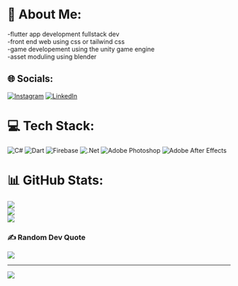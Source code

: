 # 💫 About Me:
-flutter app development fullstack dev <br />
-front end web using css or tailwind css <br />
-game developement using the unity game engine <br />
-asset moduling using blender<br />



## 🌐 Socials:
[![Instagram](https://img.shields.io/badge/Instagram-%23E4405F.svg?logo=Instagram&logoColor=white)](https://instagram.com/wail.159) [![LinkedIn](https://img.shields.io/badge/LinkedIn-%230077B5.svg?logo=linkedin&logoColor=white)](https://www.linkedin.com/in/wail-benzeghiba-2a8b74334/) 

# 💻 Tech Stack:
![C#](https://img.shields.io/badge/c%23-%23239120.svg?style=for-the-badge&logo=csharp&logoColor=white) ![Dart](https://img.shields.io/badge/dart-%230175C2.svg?style=for-the-badge&logo=dart&logoColor=white) ![Firebase](https://img.shields.io/badge/firebase-%23039BE5.svg?style=for-the-badge&logo=firebase) ![.Net](https://img.shields.io/badge/.NET-5C2D91?style=for-the-badge&logo=.net&logoColor=white) ![Adobe Photoshop](https://img.shields.io/badge/adobe%20photoshop-%2331A8FF.svg?style=for-the-badge&logo=adobe%20photoshop&logoColor=white) ![Adobe After Effects](https://img.shields.io/badge/Adobe%20After%20Effects-9999FF.svg?style=for-the-badge&logo=Adobe%20After%20Effects&logoColor=white)
# 📊 GitHub Stats:
![](https://github-readme-stats.vercel.app/api?username=wailbenzeghiba&theme=synthwave&hide_border=false&include_all_commits=false&count_private=false)<br/>
![](https://github-readme-streak-stats.herokuapp.com/?user=wailbenzeghiba&theme=synthwave&hide_border=false)<br/>
![](https://github-readme-stats.vercel.app/api/top-langs/?username=wailbenzeghiba&theme=synthwave&hide_border=false&include_all_commits=false&count_private=false&layout=compact)

### ✍️ Random Dev Quote
![](https://quotes-github-readme.vercel.app/api?type=horizontal&theme=radical)

---
[![](https://visitcount.itsvg.in/api?id=wailbenzeghiba&icon=0&color=0)](https://visitcount.itsvg.in)

<!-- Proudly created with GPRM ( https://gprm.itsvg.in ) -->
<!--
**wailbenzeghiba/wailbenzeghiba** is a ✨ _special_ ✨ repository because its `README.md` (this file) appears on your GitHub profile.

Here are some ideas to get you started:

- 🔭 I’m currently working on ...
- 🌱 I’m currently learning ...
- 👯 I’m looking to collaborate on ...
- 🤔 I’m looking for help with ...
- 💬 Ask me about ...
- 📫 How to reach me: ...
- 😄 Pronouns: ...
- ⚡ Fun fact: ...
-->
